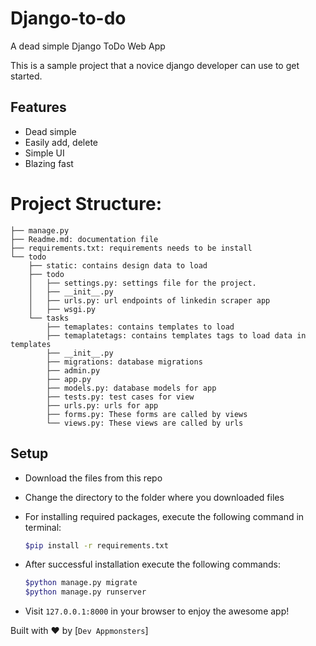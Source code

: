# Django-to-do
A dead simple Django ToDo Web App

This is a sample project that a novice django developer can use to get started.



## Features

- Dead simple
- Easily add, delete
- Simple UI
- Blazing fast

# Project Structure:

```
├── manage.py
├── Readme.md: documentation file
├── requirements.txt: requirements needs to be install
└── todo
    ├── static: contains design data to load
    ├── todo
    │   ├── settings.py: settings file for the project.
    │   ├── __init__.py
    │   ├── urls.py: url endpoints of linkedin scraper app
    │ 	├── wsgi.py	
    └── tasks
        ├── temaplates: contains templates to load
        ├── temaplatetags: contains templates tags to load data in templates 
        ├── __init__.py
        ├── migrations: database migrations
        ├── admin.py
        ├── app.py
        ├── models.py: database models for app
        ├── tests.py: test cases for view
        ├── urls.py: urls for app
        ├── forms.py: These forms are called by views
        └── views.py: These views are called by urls
```

## Setup

- Download the files from this repo
- Change the directory to the folder where you downloaded files
- For installing required packages, execute the following command in terminal:

    ```bash
    $pip install -r requirements.txt
    ```

- After successful installation execute the following commands:

    ```bash
    $python manage.py migrate
    $python manage.py runserver
    ```

- Visit `127.0.0.1:8000` in your browser to enjoy the awesome app!

Built with ♥ by [`Dev Appmonsters`]

